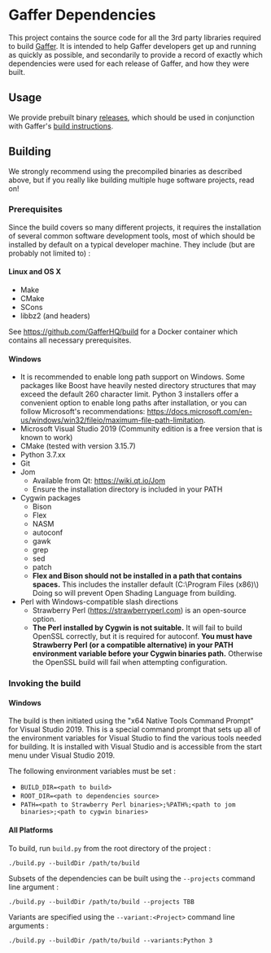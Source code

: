 Gaffer Dependencies
===================

This project contains the source code for all the 3rd party libraries required to build [Gaffer](https://github.com/GafferHQ/gaffer). It is intended to help Gaffer developers get up and running as quickly as possible, and secondarily to provide a record of exactly which dependencies were used for each release of Gaffer, and how they were built.

Usage
-----

We provide prebuilt binary [releases](https://github.com/GafferHQ/dependencies/releases), which should be used in conjunction with Gaffer's [build instructions](https://github.com/GafferHQ/gaffer#building).

Building
--------

We strongly recommend using the precompiled binaries as described above, but if you really like building multiple huge software projects, read on!

### Prerequisites

Since the build covers so many different projects, it requires the installation of several common software development tools, most of which should be installed by default on a typical developer machine. They include (but are probably not limited to) :

#### Linux and OS X
- Make
- CMake
- SCons
- libbz2 (and headers)

See https://github.com/GafferHQ/build for a Docker container which contains all necessary prerequisites.

#### Windows
- It is recommended to enable long path support on Windows. Some packages like Boost have heavily nested directory structures that may exceed the default 260 character limit. Python 3 installers offer a convenient option to enable long paths after installation, or you can follow Microsoft's recommendations: https://docs.microsoft.com/en-us/windows/win32/fileio/maximum-file-path-limitation.
- Microsoft Visual Studio 2019 (Community edition is a free version that is known to work)
- CMake (tested with version 3.15.7)
- Python 3.7.xx
- Git
- Jom
  - Available from Qt: https://wiki.qt.io/Jom
  - Ensure the installation directory is included in your PATH 
- Cygwin packages
  - Bison
  - Flex
  - NASM
  - autoconf
  - gawk
  - grep
  - sed
  - patch
  - __Flex and Bison should not be installed in a path that contains spaces.__ This includes the installer default (C:\\Program Files (x86)\\) Doing so will prevent Open Shading Language from building.
- Perl with Windows-compatible slash directions
  - Strawberry Perl (https://strawberryperl.com) is an open-source option.
  - __The Perl installed by Cygwin is not suitable.__ It will fail to build OpenSSL correctly, but it is required for autoconf. __You must have Strawberry Perl (or a compatible alternative) in your PATH environment variable before your Cygwin binaries path.__ Otherwise the OpenSSL build will fail when attempting configuration.

### Invoking the build

#### Windows
The build is then initiated using the "x64 Native Tools Command Prompt" for Visual Studio 2019. This is a special command prompt that sets up all of the environment variables for Visual Studio to find the various tools needed for building. It is installed with Visual Studio and is accessible from the start menu under Visual Studio 2019.

The following environment variables must be set :
- `BUILD_DIR=<path to build>`
- `ROOT_DIR=<path to dependencies source>`
- `PATH=<path to Strawberry Perl binaries>;%PATH%;<path to jom binaries>;<path to cygwin binaries>`

#### All Platforms

To build, run `build.py` from the root directory of the project :

```
./build.py --buildDir /path/to/build
```

Subsets of the dependencies can be built using the `--projects` command line argument :

```
./build.py --buildDir /path/to/build --projects TBB
```

Variants are specified using the `--variant:<Project>` command line arguments :

```
./build.py --buildDir /path/to/build --variants:Python 3

